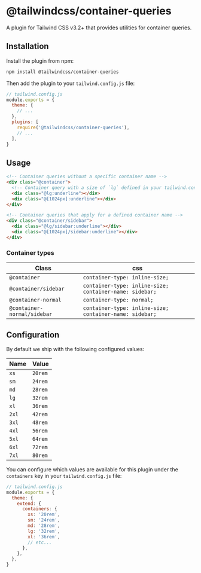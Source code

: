 # @tailwindcss/container-queries

A plugin for Tailwind CSS v3.2+ that provides utilities for container queries.

## Installation

Install the plugin from npm:

```sh
npm install @tailwindcss/container-queries
```

Then add the plugin to your `tailwind.config.js` file:

```js
// tailwind.config.js
module.exports = {
  theme: {
    // ...
  },
  plugins: [
    require('@tailwindcss/container-queries'),
    // ...
  ],
}
```

## Usage

```html
<!-- Container queries without a specific container name -->
<div class="@container">
  <!-- Container query with a size of `lg` defined in your tailwind.config.js file -->
  <div class="@lg:underline"></div>
  <div class="@[1024px]:underline"></div>
</div>

<!-- Container queries that apply for a defined container name -->
<div class="@container/sidebar">
  <div class="@lg/sidebar:underline"></div>
  <div class="@[1024px]/sidebar:underline"></div>
</div>
```

### Container types

| Class                       | css                                                     |
| --------------------------- | ------------------------------------------------------- |
| `@container`                | `container-type: inline-size;`                          |
| `@container/sidebar`        | `container-type: inline-size; container-name: sidebar;` |
| `@container-normal`         | `container-type: normal;`                               |
| `@container-normal/sidebar` | `container-type: inline-size; container-name: sidebar;` |

## Configuration

By default we ship with the following configured values:

| Name  | Value   |
| ----- | ------- |
| `xs`  | `20rem` |
| `sm`  | `24rem` |
| `md`  | `28rem` |
| `lg`  | `32rem` |
| `xl`  | `36rem` |
| `2xl` | `42rem` |
| `3xl` | `48rem` |
| `4xl` | `56rem` |
| `5xl` | `64rem` |
| `6xl` | `72rem` |
| `7xl` | `80rem` |

You can configure which values are available for this plugin under the `containers` key in your `tailwind.config.js` file:

```js
// tailwind.config.js
module.exports = {
  theme: {
    extend: {
      containers: {
        xs: '20rem',
        sm: '24rem',
        md: '28rem',
        lg: '32rem',
        xl: '36rem',
        // etc...
      },
    },
  },
}
```
